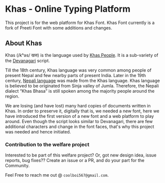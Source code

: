 # Khas - Online Typing Platform
This project is for the web platform for Khas Font. Khas Font currently is a fork of Preeti Font with some additions and changes.


## About Khas
Khas (/kʰəs/ खस) is the language used by [Khas People](https://en.wikipedia.org/wiki/Khas_people "Khas People"). It is a sub-variety of the [Devanagari](https://en.wikipedia.org/wiki/Devanagari "Devanagari") script.

Till the 18th century, Khas language was very common among people of present Nepal and few nearby parts of present India. Later in the 19th century, [Nepali language](https://en.wikipedia.org/wiki/Nepali_language "Nepali") was made from the Khas language. Khas language is believed to be originated from Sinja valley of Jumla. Therefore, the Nepali dialect “Khas Bhasa” is still spoken among the majority people around the region.

We are losing (and have lost) many hard copies of documents written in Khas. In order to preserve it, digitally that is, we needed a new font, here we have introduced the first version of a new font and a web platform to play around. Even though the script looks similar to Devanagari, there are few additional characters and change in the font faces, that's why this project was needed and hence initiated.


### Contribution to the welfare project
Interested to be part of this welfare project? Or, got new design idea, issue reports, bug fixes?? Create an issue or a PR, and do your part for the Community.

Feel Free to reach me out @ `coolboi567@gmail.com`.
